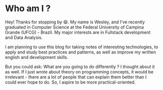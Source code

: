 
# Who am I ?

Hey! Thanks for stopping by :smile:. My name is Wesley, and I've 
recently graduated in Computer Science at the Federal University of 
Campina Grande (UFCG) - Brazil. My major interests are in Fullstack 
development and Data Analysis.

I am planning to use this blog for taking notes of interesting 
technologies, to apply and study best practices and patterns, as well 
as improve my written english and development skills.

But you could ask: What are you going to do differently ? I thought 
about it as well. If I just wrote about theory on programming concepts,
it would be irrelevant - there are a lot of people that can explain them
better than I could ever hope to do. So, I aspire to be more
practical-oriented.
